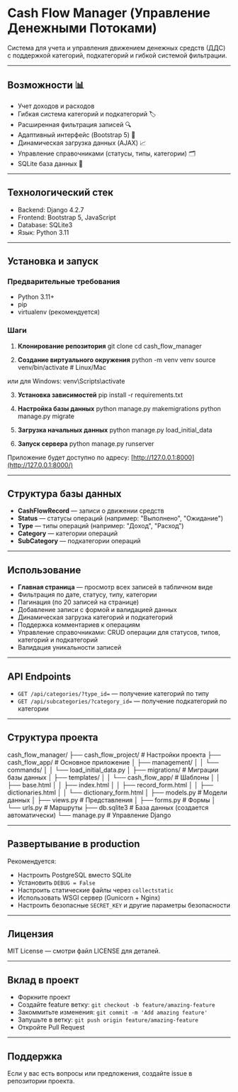 # Cash Flow Manager (Управление Денежными Потоками)

Система для учета и управления движением денежных средств (ДДС) с поддержкой категорий, подкатегорий и гибкой системой фильтрации.

---

## Возможности 📊

- Учет доходов и расходов  
- Гибкая система категорий и подкатегорий 🏷️  
- Расширенная фильтрация записей 🔍  
- Адаптивный интерфейс (Bootstrap 5) 📱  
- Динамическая загрузка данных (AJAX) 📈  
- Управление справочниками (статусы, типы, категории) 🗂️  
- SQLite база данных 💾  

---

## Технологический стек

- Backend: Django 4.2.7  
- Frontend: Bootstrap 5, JavaScript  
- Database: SQLite3  
- Язык: Python 3.11  

---

## Установка и запуск

### Предварительные требования

- Python 3.11+  
- pip  
- virtualenv (рекомендуется)  

### Шаги

1. **Клонирование репозитория**
git clone <your-repository-url>
cd cash_flow_manager

2. **Создание виртуального окружения**
python -m venv venv
source venv/bin/activate # Linux/Mac

или для Windows:
venv\Scripts\activate


3. **Установка зависимостей**
pip install -r requirements.txt


4. **Настройка базы данных**
python manage.py makemigrations
python manage.py migrate


5. **Загрузка начальных данных**
python manage.py load_initial_data


6. **Запуск сервера**
python manage.py runserver


Приложение будет доступно по адресу: [http://127.0.0.1:8000](http://127.0.0.1:8000/)

---

## Структура базы данных

- **CashFlowRecord** — записи о движении средств  
- **Status** — статусы операций (например: "Выполнено", "Ожидание")  
- **Type** — типы операций (например: "Доход", "Расход")  
- **Category** — категории операций  
- **SubCategory** — подкатегории операций  

---

## Использование

- **Главная страница** — просмотр всех записей в табличном виде  
- Фильтрация по дате, статусу, типу, категории  
- Пагинация (по 20 записей на странице)  
- Добавление записи с формой и валидацией данных  
- Динамическая загрузка категорий и подкатегорий  
- Поддержка комментариев к операциям  
- Управление справочниками: CRUD операции для статусов, типов, категорий и подкатегорий  
- Валидация уникальности записей  

---

## API Endpoints

- `GET /api/categories/?type_id=` — получение категорий по типу  
- `GET /api/subcategories/?category_id=` — получение подкатегорий по категории  

---

## Структура проекта
cash_flow_manager/
├── cash_flow_project/ # Настройки проекта
├── cash_flow_app/ # Основное приложение
│ ├── management/
│ │ └── commands/
│ │ └── load_initial_data.py
│ ├── migrations/ # Миграции базы данных
│ ├── templates/
│ │ └── cash_flow_app/ # Шаблоны
│ │ ├── base.html
│ │ ├── index.html
│ │ ├── record_form.html
│ │ ├── dictionaries.html
│ │ └── dictionary_form.html
│ ├── models.py # Модели данных
│ ├── views.py # Представления
│ ├── forms.py # Формы
│ └── urls.py # Маршруты
├── db.sqlite3 # База данных (создается автоматически)
└── manage.py # Управление Django


---

## Развертывание в production

Рекомендуется:

- Настроить PostgreSQL вместо SQLite  
- Установить `DEBUG = False`  
- Настроить статические файлы через `collectstatic`  
- Использовать WSGI сервер (Gunicorn + Nginx)  
- Настроить безопасные `SECRET_KEY` и другие параметры безопасности  

---

## Лицензия

MIT License — смотри файл LICENSE для деталей.

---

## Вклад в проект

- Форкните проект  
- Создайте feature ветку: `git checkout -b feature/amazing-feature`  
- Закоммитьте изменения: `git commit -m 'Add amazing feature'`  
- Запушьте в ветку: `git push origin feature/amazing-feature`  
- Откройте Pull Request  

---

## Поддержка

Если у вас есть вопросы или предложения, создайте issue в репозитории проекта.




